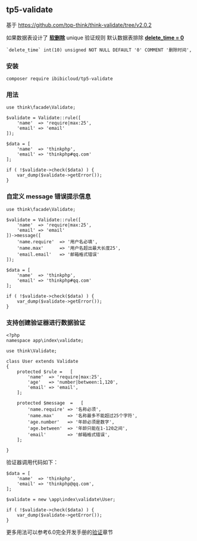 
## tp5-validate
基于 https://github.com/top-think/think-validate/tree/v2.0.2

如果数据表设计了 <u>__软删除__</u> unique 验证规则 默认数据表排除 <u>__delete_time = 0__</u>
~~~
`delete_time` int(10) unsigned NOT NULL DEFAULT '0' COMMENT '删除时间',
~~~

### 安装
~~~
composer require ibibicloud/tp5-validate
~~~

### 用法
~~~
use think\facade\Validate;

$validate = Validate::rule([
    'name'  => 'require|max:25',
    'email' => 'email'
]);

$data = [
    'name'  => 'thinkphp',
    'email' => 'thinkphp#qq.com'
];

if ( !$validate->check($data) ) {
    var_dump($validate->getError());
}
~~~

### 自定义 message 错误提示信息
~~~
use think\facade\Validate;

$validate = Validate::rule([
    'name'  => 'require|max:25',
    'email' => 'email'
])->message([
    'name.require'  => '用户名必填',
    'name.max'      => '用户名超出最大长度25',
    'email.email'   => '邮箱格式错误'
]);

$data = [
    'name'  => 'thinkphp',
    'email' => 'thinkphp#qq.com'
];

if ( !$validate->check($data) ) {
    var_dump($validate->getError());
}
~~~

### 支持创建验证器进行数据验证
~~~
<?php
namespace app\index\validate;

use think\Validate;

class User extends Validate
{
    protected $rule =   [
        'name'  => 'require|max:25',
        'age'   => 'number|between:1,120',
        'email' => 'email',    
    ];
    
    protected $message  =   [
        'name.require' => '名称必须',
        'name.max'     => '名称最多不能超过25个字符',
        'age.number'   => '年龄必须是数字',
        'age.between'  => '年龄只能在1-120之间',
        'email'        => '邮箱格式错误',    
    ];
    
}
~~~

验证器调用代码如下：
~~~
$data = [
    'name'  => 'thinkphp',
    'email' => 'thinkphp@qq.com',
];

$validate = new \app\index\validate\User;

if ( !$validate->check($data) ) {
    var_dump($validate->getError());
}
~~~

更多用法可以参考6.0完全开发手册的[验证](https://www.kancloud.cn/manual/thinkphp6_0/1037623)章节